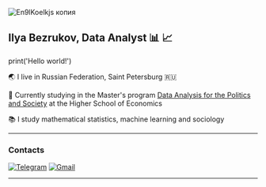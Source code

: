 
![En9lKoelkjs копия](https://github.com/user-attachments/assets/168e55af-6d6c-42e5-b64e-2cffbefe50e1)

## Ilya Bezrukov, Data Analyst :bar_chart: :chart_with_upwards_trend:

print('Hello world!')

:earth_asia: I live in Russian Federation, Saint Petersburg :ru:

:school: Currently studying in the Master's program [Data Analysis for the Politics and Society](https://spb.hse.ru/en/ma/daps/) at the Higher School of Economics

:books: I study mathematical statistics, machine learning and sociology

---

### Contacts

[![Telegram](https://img.shields.io/badge/Telegram-26A5E4?style=flat&logo=telegram&logoColor=white)](https://t.me/ilyaplunk)
[![Gmail](https://img.shields.io/badge/Gmail-EA4335?style=flat&logo=gmail&logoColor=white)](mailto:stalkerpro100ilya@gmail.com)

---





